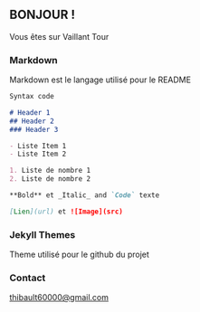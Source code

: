 ## BONJOUR ! 

Vous êtes sur Vaillant Tour 

### Markdown

Markdown est le langage utilisé pour le README

```markdown
Syntax code

# Header 1
## Header 2
### Header 3

- Liste Item 1
- Liste Item 2

1. Liste de nombre 1
2. Liste de nombre 2

**Bold** et _Italic_ and `Code` texte

[Lien](url) et ![Image](src)
```

### Jekyll Themes

Theme utilisé pour le github du projet

### Contact

thibault60000@gmail.com
